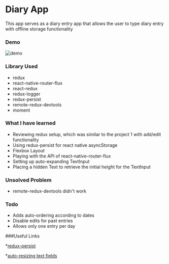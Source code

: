 # Diary App

This app serves as a diary entry app that allows the user to type diary entry with offline storage functionality

### Demo
![demo](https://github.com/shawnpanda/2016-Summer-Of-React-Native/blob/master/Project%2006%20-%20Offline%20Storage/demo.gif)


### Library Used
* redux
* react-native-router-flux
* react-redux
* redux-logger
* redux-persist
* remote-redux-devtools
* moment

### What I have learned

* Reviewing redux setup, which was similar to the project 1 with add/edit functionality
* Using redux-persist for react native asyncStorage
* Flexbox Layout
* Playing with the API of react-native-router-flux
* Setting up auto-expanding TextInput
* Placing a hidden Text to retrieve the initial height for the TextInput

### Unsolved Problem

- remote-redux-devtools didn't work

### Todo

- Adds auto-ordering according to dates
- Disable edits for past entries
- Allows only one entry per day

###Useful Links

*[redux-persist](https://github.com/rt2zz/redux-persist)

*[auto-resizing text fields](https://github.com/facebook/react-native/commit/481f560f64806ba3324cf722d6bf8c3f36ac74a5)